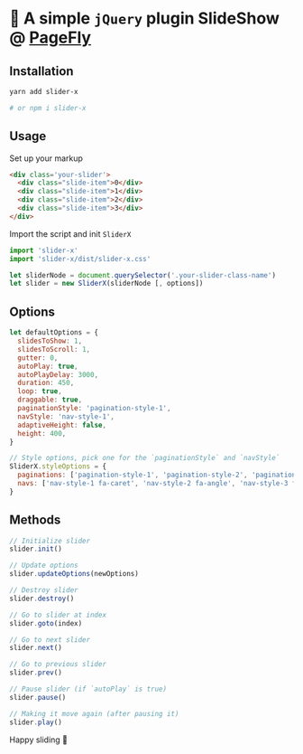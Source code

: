 # 🍢 A simple `jQuery` plugin SlideShow @ [PageFly](https://apps.shopify.com/pagefly)

## Installation

```bash
yarn add slider-x

# or npm i slider-x
```

## Usage

Set up your markup
```html
<div class='your-slider'>
  <div class="slide-item">0</div>
  <div class="slide-item">1</div>
  <div class="slide-item">2</div>
  <div class="slide-item">3</div>
</div>
```

Import the script and init `SliderX`
```js
import 'slider-x'
import 'slider-x/dist/slider-x.css'

let sliderNode = document.querySelector('.your-slider-class-name')
let slider = new SliderX(sliderNode [, options])
```

## Options
```js
let defaultOptions = {
  slidesToShow: 1,
  slidesToScroll: 1,
  gutter: 0,
  autoPlay: true,
  autoPlayDelay: 3000,
  duration: 450,
  loop: true,
  draggable: true,
  paginationStyle: 'pagination-style-1',
  navStyle: 'nav-style-1',
  adaptiveHeight: false,
  height: 400,
}

// Style options, pick one for the `paginationStyle` and `navStyle`
SliderX.styleOptions = {
  paginations: ['pagination-style-1', 'pagination-style-2', 'pagination-style-3', 'none'],
  navs: ['nav-style-1 fa-caret', 'nav-style-2 fa-angle', 'nav-style-3 fa-angle', 'nav-style-4 fa-long-arrow', 'nav-style-5 fa-long-arrow', 'none']
}
```

## Methods

```js
// Initialize slider
slider.init()

// Update options
slider.updateOptions(newOptions)

// Destroy slider
slider.destroy()

// Go to slider at index
slider.goto(index)

// Go to next slider
slider.next()

// Go to previous slider
slider.prev()

// Pause slider (if `autoPlay` is true)
slider.pause()

// Making it move again (after pausing it)
slider.play()
```

Happy sliding 🍻
